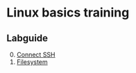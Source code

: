 # Linux basics training
## Labguide
0) [Connect SSH](doc/Labguide/00-connect-ssh.md)
1) [Filesystem](doc/Labguide/01-filesystem.md)